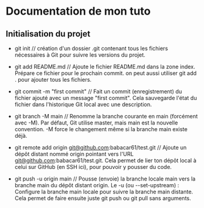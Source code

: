 # Documentation de mon tuto

## Initialisation du projet
* git init // création d'un dossier .git contenant tous les fichiers nécessaires à Git pour suivre les versions du projet.

* git add README.md // Ajoute le fichier README.md dans la zone index. Prépare ce fichier pour le prochain commit. on peut aussi utiliser git add . pour ajouter tous les fichiers.

* git commit -m "first commit" // Fait un commit (enregistrement) du fichier ajouté avec un message "first commit". Cela sauvegarde l'état du fichier dans l'historique Git local avec une description.

* git branch -M main // Renomme la branche courante en main (forcément avec -M). Par défaut, Git utilise master, mais main est la nouvelle convention. -M force le changement même si la branche main existe déjà.

* git remote add origin git@github.com:babacar61/test.git // Ajoute un dépôt distant nommé origin pointant vers l'URL git@github.com:babacar61/test.git. Cela permet de lier ton dépôt local à celui sur GitHub (en SSH ici), pour pouvoir y pousser du code.

* git push -u origin main // Pousse (envoie) la branche locale main vers la branche main du dépôt distant origin. Le -u (ou --set-upstream) : Configure la branche main locale pour suivre la branche main distante. Cela permet de faire ensuite juste git push ou git pull sans arguments.



